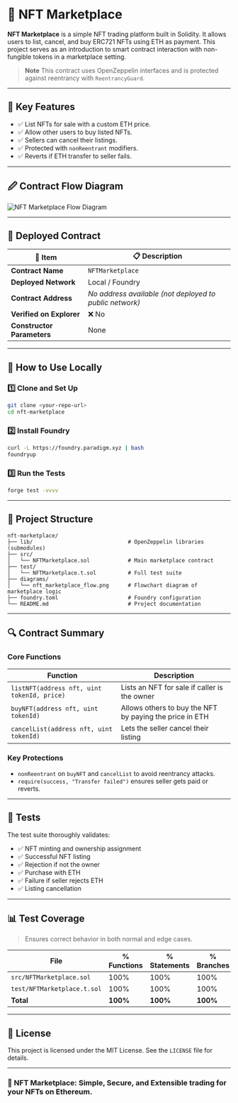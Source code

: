 # 🛒 NFT Marketplace

**NFT Marketplace** is a simple NFT trading platform built in Solidity. It allows users to list, cancel, and buy ERC721 NFTs using ETH as payment. This project serves as an introduction to smart contract interaction with non-fungible tokens in a marketplace setting.

> **Note**
> This contract uses OpenZeppelin interfaces and is protected against reentrancy with `ReentrancyGuard`.

---

## 🔹 Key Features

* ✅ List NFTs for sale with a custom ETH price.
* ✅ Allow other users to buy listed NFTs.
* ✅ Sellers can cancel their listings.
* ✅ Protected with `nonReentrant` modifiers.
* ✅ Reverts if ETH transfer to seller fails.

---

## 🖉 Contract Flow Diagram

![NFT Marketplace Flow Diagram](diagrams/nft_marketplace_flow.png)

---

## 📄 Deployed Contract

| 🔧 Item                    | 📋 Description                                          |
| -------------------------- | ------------------------------------------------------- |
| **Contract Name**          | `NFTMarketplace`                                        |
| **Deployed Network**       | Local / Foundry                                         |
| **Contract Address**       | *No address available (not deployed to public network)* |
| **Verified on Explorer**   | ❌ No                                                    |
| **Constructor Parameters** | None                                                    |

---

## 🚀 How to Use Locally

### 1️⃣ Clone and Set Up

```bash
git clone <your-repo-url>
cd nft-marketplace
```

### 2️⃣ Install Foundry

```bash
curl -L https://foundry.paradigm.xyz | bash
foundryup
```

### 3️⃣ Run the Tests

```bash
forge test -vvvv
```

---

## 🧠 Project Structure

```
nft-marketplace/
├── lib/                              # OpenZeppelin libraries (submodules)
├── src/
│   └── NFTMarketplace.sol            # Main marketplace contract
├── test/
│   └── NFTMarketplace.t.sol          # Full test suite
├── diagrams/
│   └── nft_marketplace_flow.png      # Flowchart diagram of marketplace logic
├── foundry.toml                      # Foundry configuration
└── README.md                         # Project documentation
```

---

## 🔍 Contract Summary

### Core Functions

| Function                                    | Description                                             |
| ------------------------------------------- | ------------------------------------------------------- |
| `listNFT(address nft, uint tokenId, price)` | Lists an NFT for sale if caller is the owner            |
| `buyNFT(address nft, uint tokenId)`         | Allows others to buy the NFT by paying the price in ETH |
| `cancelList(address nft, uint tokenId)`     | Lets the seller cancel their listing                    |

### Key Protections

* `nonReentrant` on `buyNFT` and `cancelList` to avoid reentrancy attacks.
* `require(success, "Transfer failed")` ensures seller gets paid or reverts.

---

## 🧪 Tests

The test suite thoroughly validates:

* ✅ NFT minting and ownership assignment
* ✅ Successful NFT listing
* ✅ Rejection if not the owner
* ✅ Purchase with ETH
* ✅ Failure if seller rejects ETH
* ✅ Listing cancellation

---

## 📊 Test Coverage

> Ensures correct behavior in both normal and edge cases.

| File                        | % Functions | % Statements | % Branches |
| --------------------------- | ----------- | ------------ | ---------- |
| `src/NFTMarketplace.sol`    | 100%        | 100%         | 100%       |
| `test/NFTMarketplace.t.sol` | 100%        | 100%         | 100%       |
| **Total**                   | **100%**    | **100%**     | **100%**   |

---

## 📜 License

This project is licensed under the MIT License. See the `LICENSE` file for details.

---

### 🚀 NFT Marketplace: Simple, Secure, and Extensible trading for your NFTs on Ethereum.
